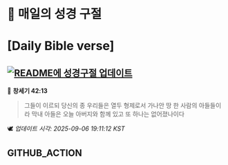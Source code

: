 # 🙏 매일의 성경 구절
# [Daily Bible verse]
## [![README에 성경구절 업데이트](https://github.com/DONGSUKA/first_test/actions/workflows/update-readme-bible.yml/badge.svg)](https://github.com/DONGSUKA/first_test/actions/workflows/update-readme-bible.yml)
<!-- START_BIBLE_VERSE -->
📖 **창세기 42:13**
> 그들이 이르되 당신의 종 우리들은 열두 형제로서 가나안 땅 한 사람의 아들들이라 막내 아들은 오늘 아버지와 함께 있고 또 하나는 없어졌나이다

🕊️ _업데이트 시각: 2025-09-06 19:11:12 KST_
  <!-- END_BIBLE_VERSE -->
## GITHUB_ACTION
